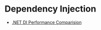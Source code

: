 # Dependency Injection

 - [.NET DI Performance Comparision](https://www.palmmedia.de/blog/2011/8/30/ioc-container-benchmark-performance-comparison)